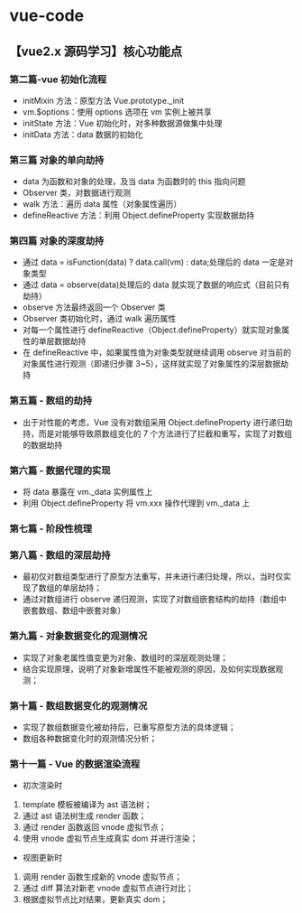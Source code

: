 # vue-code

## 【vue2.x 源码学习】核心功能点

### 第二篇-vue 初始化流程

- initMixin 方法：原型方法 Vue.prototype.\_init
- vm.\$options：使用 options 选项在 vm 实例上被共享
- initState 方法：Vue 初始化时，对多种数据源做集中处理
- initData 方法：data 数据的初始化

### 第三篇 对象的单向劫持

- data 为函数和对象的处理，及当 data 为函数时的 this 指向问题
- Observer 类，对数据进行观测
- walk 方法：遍历 data 属性（对象属性遍历）
- defineReactive 方法：利用 Object.defineProperty 实现数据劫持

### 第四篇 对象的深度劫持

- 通过 data = isFunction(data) ? data.call(vm) : data;处理后的 data 一定是对象类型
- 通过 data = observe(data)处理后的 data 就实现了数据的响应式（目前只有劫持）
- observe 方法最终返回一个 Observer 类
- Observer 类初始化时，通过 walk 遍历属性
- 对每一个属性进行 defineReactive（Object.defineProperty）就实现对象属性的单层数据劫持
- 在 defineReactive 中，如果属性值为对象类型就继续调用 observe 对当前的对象属性进行观测（即递归步骤 3~5），这样就实现了对象属性的深层数据劫持

### 第五篇 - 数组的劫持

- 出于对性能的考虑，Vue 没有对数组采用 Object.defineProperty 进行递归劫持，而是对能够导致原数组变化的 7 个方法进行了拦截和重写，实现了对数组的数据劫持

### 第六篇 - 数据代理的实现

- 将 data 暴露在 vm.\_data 实例属性上
- 利用 Object.defineProperty 将 vm.xxx 操作代理到 vm.\_data 上

### 第七篇 - 阶段性梳理

### 第八篇 - 数组的深层劫持

- 最初仅对数组类型进行了原型方法重写，并未进行递归处理，所以，当时仅实现了数组的单层劫持；
- 通过对数组进行 observe 递归观测，实现了对数组嵌套结构的劫持（数组中嵌套数组、数组中嵌套对象）

### 第九篇 - 对象数据变化的观测情况

- 实现了对象老属性值变更为对象、数组时的深层观测处理；
- 结合实现原理，说明了对象新增属性不能被观测的原因，及如何实现数据观测；

### 第十篇 - 数组数据变化的观测情况

- 实现了数组数据变化被劫持后，已重写原型方法的具体逻辑；
- 数组各种数据变化时的观测情况分析；

### 第十一篇 - Vue 的数据渲染流程

- 初次渲染时

1. template 模板被编译为 ast 语法树；
2. 通过 ast 语法树生成 render 函数；
3. 通过 render 函数返回 vnode 虚拟节点；
4. 使用 vnode 虚拟节点生成真实 dom 并进行渲染；

- 视图更新时

1. 调用 render 函数生成新的 vnode 虚拟节点；
2. 通过 diff 算法对新老 vnode 虚拟节点进行对比；
3. 根据虚拟节点比对结果，更新真实 dom；

